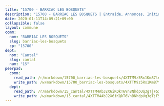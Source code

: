 ```yaml
---
title: "15700 - BARRIAC LES BOSQUETS"
description: "15700 - BARRIAC LES BOSQUETS | Entraide, Annonces, Initiatives"
date: 2020-01-11T14:09:21+09:00
collapsible: false
layout: commune
comm:
  nom: "BARRIAC LES BOSQUETS"
  slug: barriac-les-bosquets
  cp: "15700"
dept:
  nom: "Cantal"
  slug: cantal
  num: "15"
peerpad:
  comm:
    read_path: /r/markdown/15700_barriac-les-bosquets/4XTTM9z5Rx1Km87teyPCkec3eiSYkv1WcH5rQpUNHwaRf7pT1
    write_path: /w/markdown/15700_barriac-les-bosquets/4XTTM9z5Rx1Km87teyPCkec3eiSYkv1WcH5rQpUNHwaRf7pT1-K3TgUj17Jv76seeYP9GfPpwb1LNUYKL4EX6SD9NX3hbaQBxokwVpDJ3gcmSFpq1b2mF7eEbRapzGibTJ8qWeNkrgJE3Cj7jLXqNrXGCJqMJ8B5CKS8fj798MP1VfyReETiG8NMDq
  dept:
    read_path: /r/markdown/15_cantal/4XTTM4AbJ2X6iKQkT6VnBNhdpUq3gTjF5xvzeLXgyMbip7oZi
    write_path: /w/markdown/15_cantal/4XTTM4AbJ2X6iKQkT6VnBNhdpUq3gTjF5xvzeLXgyMbip7oZi-K3TgUzLxcVoV3Spfk4WRRT7ns4FZHP5DRn3T5Xt1HAMNkCgdMWpswwmyZFy1f4TzqjHqM6bwRLmH4WDVWsNZdM34scPnnmiNG41mKcAmEspoSpDYQr7FHqoFAfy15CJrkSEmsoqS
---
```


